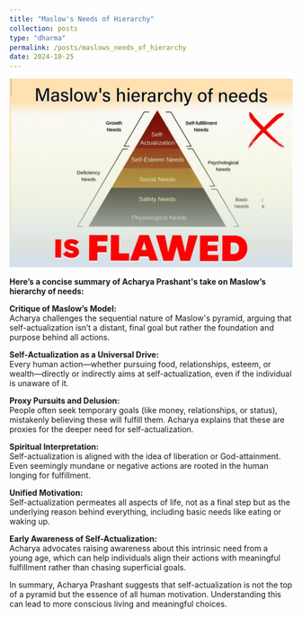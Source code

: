 ```yaml
---
title: "Maslow's Needs of Hierarchy"
collection: posts
type: "dharma"
permalink: /posts/maslows_needs_of_hierarchy
date: 2024-10-25
---
```



![png](../images/maslow_hierarchy_needs.jpeg)



**Here’s a concise summary of Acharya Prashant's take on Maslow’s hierarchy of needs:**

**Critique of Maslow’s Model:**      
Acharya challenges the sequential nature of Maslow's pyramid, arguing that self-actualization isn’t a distant, final goal but rather the foundation and purpose behind all actions.

**Self-Actualization as a Universal Drive:**       
Every human action—whether pursuing food, relationships, esteem, or wealth—directly or indirectly aims at self-actualization, even if the individual is unaware of it.

**Proxy Pursuits and Delusion:**          
People often seek temporary goals (like money, relationships, or status), mistakenly believing these will fulfill them. Acharya explains that these are proxies for the deeper need for self-actualization.

**Spiritual Interpretation:**        
Self-actualization is aligned with the idea of liberation or God-attainment. Even seemingly mundane or negative actions are rooted in the human longing for fulfillment.

**Unified Motivation:**        
Self-actualization permeates all aspects of life, not as a final step but as the underlying reason behind everything, including basic needs like eating or waking up.

**Early Awareness of Self-Actualization:**          
Acharya advocates raising awareness about this intrinsic need from a young age, which can help individuals align their actions with meaningful fulfillment rather than chasing superficial goals.

In summary, Acharya Prashant suggests that self-actualization is not the top of a pyramid but the essence of all human motivation. Understanding this can lead to more conscious living and meaningful choices.
